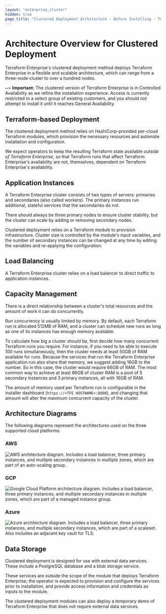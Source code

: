 ```yaml
---
layout: "enterprise_cluster"
hidden: true
page_title: "Clustered Deployment Architecture - Before Installing - Terraform Enterprise"
---
```


# Architecture Overview for Clustered Deployment

Terraform Enterprise's clustered deployment method deploys Terraform Enterprise in a flexible and scalable architecture, which can range from a three-node cluster to over a hundred nodes.

~> **Important:** The clustered version of Terraform Enterprise is in Controlled Availability as we refine the installation experience. Access is currently restricted to a select group of existing customers, and you should not attempt to install it until it reaches General Availability.

## Terraform-based Deployment

The clustered deployment method relies on HashiCorp-provided per-cloud Terraform modules, which provision the necessary resources and automate installation and configuration.

We expect operators to keep the resulting Terraform state available _outside of Terraform Enterprise,_ so that Terraform runs that affect Terraform Enterprise's availability are not, themselves, dependent on Terraform Enterprise's availability.

## Application Instances

A Terraform Enterprise cluster consists of two types of servers: primaries and secondaries (also called workers). The primary instances run additional, stateful services that the secondaries do not.

There should always be three primary nodes to ensure cluster stability, but the cluster can scale by adding or removing secondary nodes.

Clustered deployment relies on a Terraform module to provision infrastructure. Cluster size is controlled by the module's input variables, and the number of secondary instances can be changed at any time by editing the variables and re-applying the configuration.

## Load Balancing

A Terraform Enterprise cluster relies on a load balancer to direct traffic to application instances.

## Capacity Management

There is a direct relationship between a cluster's total resources and the amount of work it can do concurrently.

Run concurrency is usually limited by memory. By default, each Terraform run is allocated 512MB of RAM, and a cluster can schedule new runs as long as one of its instances has enough memory available.

To calculate how big a cluster should be, first decide how many concurrent Terraform runs you require. For instance, if you need to be able to execute 100 runs simultaneously, then the cluster needs at least 50GB of RAM available for runs. Because the services that run the Terraform Enterprise application run also share that memory, we suggest adding 16GB to the number. So in this case, the cluster would require 66GB of RAM. The most common way to achieve at least 66GB of cluster RAM is a pool of 5 secondary instances and 3 primary instances, all with 16GB of RAM.

The amount of memory used per Terraform run is configurable in the installer dashboard (`https://<TFE HOSTNAME>:8800`), and changing that amount will alter the maximum concurrent capacity of the cluster.

## Architecture Diagrams

The following diagrams represent the architectures used on the three supported cloud platforms:

### AWS

![AWS architecture diagram. Includes a load balancer, three primary instances, and multiple secondary instances in multiple zones, which are part of an auto-scaling group.](https://github.com/hashicorp/terraform-aws-terraform-enterprise/blob/master/assets/aws_diagram.jpg?raw=true)

### GCP

![Google Cloud Platform architecture diagram. Includes a load balancer, three primary instances, and multiple secondary instances in multiple zones, which are part of a managed instance group.](https://github.com/hashicorp/terraform-google-terraform-enterprise/blob/master/assets/gcp_diagram.jpg?raw=true)

### Azure

![Azure architecture diagram. Includes a load balancer, three primary instances, and multiple secondary instances, which are part of a scaleset. Also includes an adjacent key vault for TLS.](https://github.com/hashicorp/terraform-azurerm-terraform-enterprise/blob/master/assets/azure_diagram.png?raw=true)

## Data Storage

Clustered deployment is designed for use with external data services. These include a PostgreSQL database and a blob storage service.

These services are outside the scope of the module that deploys Terraform Enterprise; the operator is expected to provision and configure the services prior to installation, and provide access information and credentials as inputs to the module.

The clustered deployment modules can also deploy a temporary demo of Terraform Enterprise that does not require external data services.
